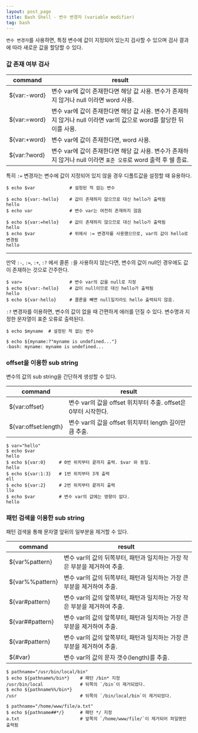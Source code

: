 ```yaml
---
layout: post_page
title: Bash Shell - 변수 변경자 (variable modifier)
tag: bash
---
```

`변수 변경자`를 사용하면, 특정 변수에 값이 지정되어 있는지 검사할 수 있으며 검사 결과에 따라 새로운 값을 할당할 수 있다.

<!-- more -->

### 값 존재 여부 검사
|command|result|
|-------|------|
|${var:-word}|변수 var에 값이 존재한다면 해당 값 사용. 변수가 존재하지 않거나 null 이라면 word 사용.|
|${var:=word}|변수 var에 값이 존재한다면 해당 값 사용. 변수가 존재하지 않거나 null 이라면 var의 값으로 word를 할당한 뒤 이를 사용.|
|${var:+word}|변수 var에 값이 존재한다면, word 사용.|
|${var:?word}|변수 var에 값이 존재한다면 해당 값 사용. 변수가 존재하지 않거나 null 이라면 `표준 오류`로 word 출력 후 쉘 종료.|

특히 `:=` 변경자는 변수에 값이 지정되어 있지 않을 경우 디폴트값을 설정할 때 유용하다.


```shell
$ echo $var				# 설정된 적 없는 변수

$ echo ${var:-hello}	# 값이 존재하지 않으므로 대신 hello가 출력됨
hello
$ echo var				# 변수 var는 여전히 존재하지 않음

$ echo ${var:=hello}	# 값이 존재하지 않으므로 대신 hello가 출력됨
hello
$ echo $var				# 위에서 := 변경자를 사용했으므로, var의 값이 hello로 변경됨
hello
```
---
만약 `:-`, `:=`, `:+`, `:?` 에서 콜론 `:`을 사용하지 않는다면, 변수의 값이 null인 경우에도 값이 존재하는 것으로 간주한다.

```shell
$ var=					# 변수 var의 값을 null로 지정
$ echo ${var:-hello}	# 값이 null이므로 대신 hello가 출력됨
hello
$ echo ${var-hello}		# 콜론을 빼면 null일지라도 hello 출력되지 않음.
```

`:?` 변경자를 이용하면, 변수의 값이 없을 때 간편하게 에러를 던질 수 있다. 변수명과 지정한 문자열이 표준 오류로 출력된다.

```shell
$ echo $myname	# 설정된 적 없는 변수

$ echo ${myname:?"myname is undefined..."}
-bash: myname: myname is undefined...
```

### offset을 이용한 sub string
변수의 값의 sub string을 간단하게 생성할 수 있다.

|command|result|
|-------|------|
|${var:offset}|변수 var의 값을 offset 위치부터 추출. offset은 0부터 시작한다.|
|${var:offset:length}|변수 var의 값을 offset 위치부터 length 길이만큼 추출.|

```shell
$ var="hello"
$ echo $var
hello
$ echo ${var:0}		# 0번 위치부터 끝까지 출력. $var 와 동일. 
hello
$ echo ${var:1:3}	# 1번 위치부터 3개 출력
ell
$ echo ${var:2}		# 2번 위치부터 끝까지 출력
llo
$ echo $var			# 변수 var의 값에는 영향이 없다.
hello
```

### 패턴 검색을 이용한 sub string
패턴 검색을 통해 문자열 앞뒤의 일부분을 제거할 수 있다.

|command|result|
|-------|------|
|${var%pattern}|변수 var의 값의 뒤쪽부터, 패턴과 일치하는 가장 작은 부분을 제거하여 추출.|
|${var%%pattern}|변수 var의 값의 뒤쪽부터, 패턴과 일치하는 가장 큰 부분을 제거하여 추출.|
|${var#pattern}|변수 var의 값의 앞쪽부터, 패턴과 일치하는 가장 작은 부분을 제거하여 추출.|
|${var##pattern}|변수 var의 값의 앞쪽부터, 패턴과 일치하는 가장 큰 부분을 제거하여 추출.|
|${var#pattern}|변수 var의 값의 앞쪽부터, 패턴과 일치하는 가장 큰 부분을 제거하여 추출.|
|${#var}|변수 var의 값의 문자 갯수(length)를 추출.|

```shell
$ pathname="/usr/bin/local/bin"
$ echo ${pathname%/bin*}	# 패턴 /bin* 지정
/usr/bin/local				# 뒤쪽의 `/bin`이 제거되었다.
$ echo ${pathname%%/bin*}
/usr						# 뒤쪽의 `/bin/local/bin`이 제거되었다.
```

```shell
$ pathname="/home/www/file/a.txt"
$ echo ${pathname##*/}		# 패턴 */ 지정
a.txt						# 앞쪽의 `/home/www/file/`이 제거되어 파일명만 출력됨
```


